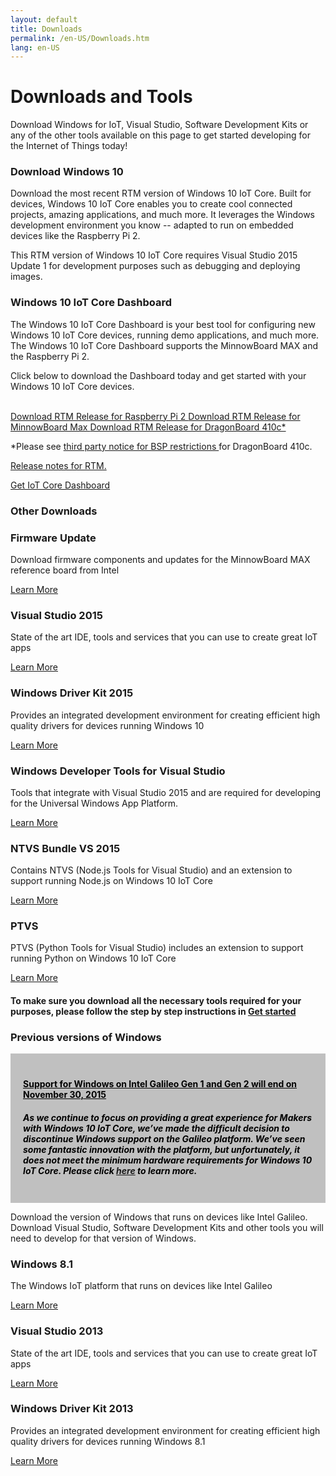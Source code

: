 ```yaml
---
layout: default
title: Downloads
permalink: /en-US/Downloads.htm
lang: en-US
---
```


<div class="row section-heading">
    <div class="col-md-6 col-sm-12">
        <h1>Downloads and Tools</h1>
        <p>Download Windows for IoT, Visual Studio, Software Development Kits or any of the other tools available on this page to get started developing for the Internet of Things today!</p>
    </div>
    <div class="col-md-6 col-sm-12">
    <div class="downloads-image"></div>
  </div>
</div>

<div class="row">
	<div class="col-md-6 col-sm-12">
		<h3 class="divider">Download Windows 10</h3>
		<div class="preview">
			<p>
				Download the most recent RTM version of Windows 10 IoT Core. Built for devices, Windows 10 IoT Core enables you to create cool connected projects, amazing applications, and much more. It leverages the Windows development environment you know -- adapted to run on embedded devices like the Raspberry Pi 2.
			</p>
			<p>
				This RTM version of Windows 10 IoT Core requires Visual Studio 2015 Update 1 for development purposes such as debugging and deploying images.
			</p>
		</div>
	</div>
	<div class="col-md-6 col-sm-12">
		<h3 class="divider">Windows 10 IoT Core Dashboard</h3>
		<p>The Windows 10 IoT Core Dashboard is your best tool for configuring new Windows 10 IoT Core devices, running demo applications, and much more. The Windows 10 IoT Core Dashboard supports the MinnowBoard MAX and the Raspberry Pi 2.</p>
		<p>Click below to download the Dashboard today and get started with your Windows 10 IoT Core devices.</p>
	</div>
</div>

<br>

<div class="row">
	<div class="col-md-6 col-sm-12">
		<a href="http://go.microsoft.com/fwlink/?LinkId=691711" class="button-blue button-flat"> Download RTM Release for Raspberry Pi 2 </a>
		<a href="http://go.microsoft.com/fwlink/?LinkId=691712" class="button-blue button-flat"> Download RTM Release for MinnowBoard Max </a>
		<a href="http://go.microsoft.com/fwlink/?LinkId=691713" class="button-blue button-flat"> Download RTM Release for DragonBoard 410c&#42;</a>
		<p>
			&#42;Please see <a href="http://aka.ms/thirdpartynotices" target="_blank"> third party notice for BSP restrictions </a> for DragonBoard 410c.</p>
		<p class="subtext">
			<a href="{{site.baseurl}}/{{page.lang}}/win10/ReleaseNotesRTM.htm"> Release notes for RTM. </a>
		</p>
	</div>
	<div class="col-md-6 col-sm-12">
		<a href="https://iottools.blob.core.windows.net/iotdashboard" class="button-blue button-flat"> Get IoT Core Dashboard </a>
	</div>
</div>

<div class="row">
	<h3 class="divider"> Other Downloads </h3>
</div>

<div class="row">
	<div class="col-md-3">
		<h3>Firmware Update</h3>
		<p>Download firmware components and updates for the MinnowBoard MAX reference board from Intel</p>
		<a href="http://firmware.intel.com/projects/minnowboard-max" target="_blank">Learn More</a>
	</div>
	<div class="col-md-3">
		<h3>Visual Studio 2015</h3>
		<p>State of the art IDE, tools and services that you can use to create great IoT apps</p>
		<a href="https://www.visualstudio.com/vs-2015-product-editions" target="_blank">Learn More</a>
	</div>
	<div class="col-md-3">
		<h3>Windows Driver Kit 2015</h3>
		<p>Provides an integrated development environment for creating efficient high quality drivers for devices running Windows 10</p>
		<a href="https://msdn.microsoft.com/en-US/windows/hardware/dn913721(v=vs.8.5).aspx" target="_blank">Learn More</a>
	</div>
	<div class="col-md-3">
		<h3>Windows Developer Tools for Visual Studio</h3>
		<p>Tools that integrate with Visual Studio 2015 and are required for developing for the Universal Windows App Platform.</p>
		<a href="https://dev.windows.com/en-us/downloads" target="_blank">Learn More</a>
	</div>
</div>
<div class="row">
	 <div class="col-md-3">
		<h3>NTVS Bundle VS 2015</h3>
		<p>Contains NTVS (Node.js Tools for Visual Studio) and an extension to support running Node.js on Windows 10 IoT Core</p>
		<a href="https://github.com/ms-iot/ntvsiot/releases" target="_blank">Learn More</a>
	</div>
	<div class="col-md-3">
		<h3>PTVS</h3>
		<p>PTVS (Python Tools for Visual Studio) includes an extension to support running Python on Windows 10 IoT Core</p>
		<a href="https://github.com/microsoft/ptvs/releases" target="_blank">Learn More</a>
	</div>
</div>
<div class="row">
	<div class="col-md-12">
		<h4>To make sure you download all the necessary tools required for your purposes, please follow the step by step instructions in <a href="{{site.baseurl}}/{{page.lang}}/GetStarted.htm">Get started</a></h4>
	</div>
</div>

<div class="row">
	<h3 class="divider"> Previous versions of Windows </h3>
	<div style="background-color:Silver; color:black; padding:20px;">
		<h4><u>Support for Windows on Intel Galileo Gen 1 and Gen 2 will end on November 30, 2015</u></h4>
		<p><h5>As we continue to focus on providing a great experience for Makers with Windows 10 IoT Core, we’ve made the difficult decision to discontinue Windows support on the Galileo platform. We’ve seen some fantastic innovation with the platform, but unfortunately, it does not meet the minimum hardware requirements for Windows 10 IoT Core. Please click <a href="http://go.microsoft.com/fwlink/?LinkId=690091" target="_blank">here</a> to learn more.</h5></p>
	</div>
	<p>Download the version of Windows that runs on devices like Intel Galileo. Download Visual Studio, Software Development Kits and other tools you will need to develop for that version of Windows.</p>
</div>
<div class="row">
	<div class="col-md-3">
		<h3>Windows 8.1</h3>
		<p>The Windows IoT platform that runs on devices like Intel Galileo</p>
		<a href="https://connect.microsoft.com/windowsembeddedIoT/Downloads/DownloadDetails.aspx?DownloadID=57182" target="_blank">Learn More</a>
	</div>
	<div class="col-md-3">
		<h3>Visual Studio 2013</h3>
		<p>State of the art IDE, tools and services that you can use to create great IoT apps</p>
		<a href="https://www.visualstudio.com/en-us/downloads/download-visual-studio-vs.aspx" target="_blank">Learn More</a>
	</div>
	<div class="col-md-3">
		<h3>Windows Driver Kit 2013</h3>
		<p>Provides an integrated development environment for creating efficient high quality drivers for devices running Windows 8.1</p>
		<a href="https://msdn.microsoft.com/library/windows/hardware/ff557573" target="_blank">Learn More</a>
	</div>
</div>

